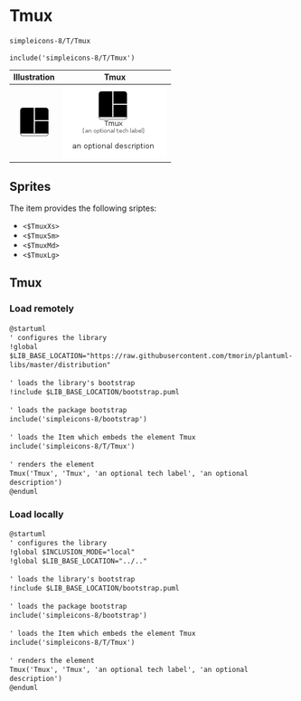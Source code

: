# Tmux


```text
simpleicons-8/T/Tmux
```

```text
include('simpleicons-8/T/Tmux')
```



| Illustration | Tmux |
| :---: | :---: |
| ![illustration for Illustration](../../simpleicons-8/T/Tmux.png) | ![illustration for Tmux](../../simpleicons-8/T/Tmux.Local.png) |



## Sprites
The item provides the following sriptes:

- `<$TmuxXs>`
- `<$TmuxSm>`
- `<$TmuxMd>`
- `<$TmuxLg>`





## Tmux

### Load remotely
```plantuml
@startuml
' configures the library
!global $LIB_BASE_LOCATION="https://raw.githubusercontent.com/tmorin/plantuml-libs/master/distribution"

' loads the library's bootstrap
!include $LIB_BASE_LOCATION/bootstrap.puml

' loads the package bootstrap
include('simpleicons-8/bootstrap')

' loads the Item which embeds the element Tmux
include('simpleicons-8/T/Tmux')

' renders the element
Tmux('Tmux', 'Tmux', 'an optional tech label', 'an optional description')
@enduml
```

### Load locally
```plantuml
@startuml
' configures the library
!global $INCLUSION_MODE="local"
!global $LIB_BASE_LOCATION="../.."

' loads the library's bootstrap
!include $LIB_BASE_LOCATION/bootstrap.puml

' loads the package bootstrap
include('simpleicons-8/bootstrap')

' loads the Item which embeds the element Tmux
include('simpleicons-8/T/Tmux')

' renders the element
Tmux('Tmux', 'Tmux', 'an optional tech label', 'an optional description')
@enduml
```

